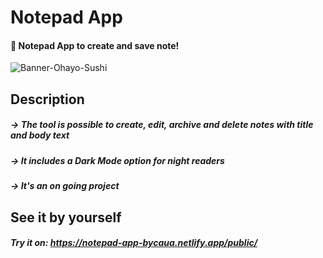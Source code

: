 # Notepad App 
#### 📝 Notepad App to create and save note!

![Banner-Ohayo-Sushi](https://live.staticflickr.com/65535/51418976584_810cf232ac_z.jpg)

## Description
##### -> The tool is possible to create, edit, archive and delete notes with title and body text
##### -> It includes a Dark Mode option for night readers
##### -> It's an on going project

## See it by yourself
##### Try it on: https://notepad-app-bycaua.netlify.app/public/
